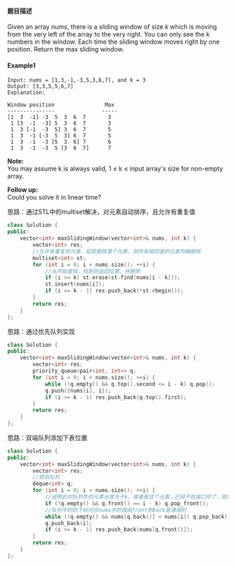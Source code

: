 #### **题目描述**
Given an array *nums*, there is a sliding window of size *k* which is moving from the very left of the array to the very right. You can only see the k numbers in the window. Each time the sliding window moves right by one position. Return the max sliding window.
#### **Example1**
```
Input: nums = [1,3,-1,-3,5,3,6,7], and k = 3
Output: [3,3,5,5,6,7] 
Explanation: 

Window position                Max
---------------               -----
[1  3  -1] -3  5  3  6  7       3
 1 [3  -1  -3] 5  3  6  7       3
 1  3 [-1  -3  5] 3  6  7       5
 1  3  -1 [-3  5  3] 6  7       5
 1  3  -1  -3 [5  3  6] 7       6
 1  3  -1  -3  5 [3  6  7]      7
```
**Note:**  
You may assume k is always valid, 1 ≤ k ≤ input array's size for non-empty array.  

**Follow up:**  
Could you solve it in linear time?  

思路：通过STL中的multiset解决，对元素自动排序，且允许有重复值
```c++
class Solution {
public:
    vector<int> maxSlidingWindow(vector<int>& nums, int k) {
        vector<int> res;
        //允许有重复的元素，如若删除某个元素，则所有相同值的元素均被删除
        multiset<int> st;
        for (int i = 0; i < nums.size(); ++i) {
            //从开始查找，找到则返回位置，并删除
            if (i >= k) st.erase(st.find(nums[i - k]));
            st.insert(nums[i]);
            if (i >= k - 1) res.push_back(*st.rbegin());
        }
        return res;
    }
};
```
思路：通过优先队列实现
```c++
class Solution {
public:
    vector<int> maxSlidingWindow(vector<int>& nums, int k) {
        vector<int> res;
        priority_queue<pair<int, int>> q;
        for (int i = 0; i < nums.size(); ++i) {
            while (!q.empty() && q.top().second <= i - k) q.pop();
            q.push({nums[i], i});
            if (i >= k - 1) res.push_back(q.top().first);
        }
        return res;
    }
};
```

思路：双端队列添加下表位置  
```c++
class Solution {
public:
    vector<int> maxSlidingWindow(vector<int>& nums, int k) {
        vector<int> res;
        //双向队列
        deque<int> q;
        for (int i = 0; i < nums.size(); ++i) {
            //说明此时队列中的元素长度大于k，或者是这个元素，已经不在窗口中了，故而删除
            if (!q.empty() && q.front() == i - k) q.pop_front();
            //队列中的的下标对应nums中的值由front到back是递减的
            while (!q.empty() && nums[q.back()] < nums[i]) q.pop_back();
            q.push_back(i);
            if (i >= k - 1) res.push_back(nums[q.front()]);
        }
        return res;
    }
};
```